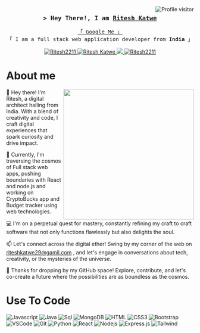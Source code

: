 
<a href="https://komarev.com/ghpvc/?username=Ritesh2211">
  <img align="right" src="https://komarev.com/ghpvc/?username=Ritesh2211&label=Visitors&color=0e75b6&style=flat" alt="Profile visitor" />
</a>
<!-- Intro  -->
<h3 align="center">
        <samp>&gt; Hey There!, I am
                <b><a target="_blank" href="">Ritesh Katwe</a></b>
        </samp>
</h3>
<p align="center"> 
  <samp>
    <a href="https://www.google.com/search?q=Ritesh+Katwe">「 Google Me 」</a>
    <br>
    「 I am a full stack web application developer from <b>India</b> 」
    <br>
  </samp>
</p>

<p align="center">
 <a href="https://riteshkatwe-portfolio.vercel.app/" target="blank">
  <img src="https://img.shields.io/badge/Website-DC143C?style=for-the-badge&logo=medium&logoColor=white" alt="Ritesh2211" />
 </a>
 <a href="https://www.linkedin.com/in/ritesh-katwe/" target="_blank">
  <img src="https://img.shields.io/badge/LinkedIn-0077B5?style=for-the-badge&logo=linkedin&logoColor=white" alt="Ritesh Katwe"/>
 </a>
 <!-- <a href="" target="_blank">
  <img src="https://img.shields.io/badge/dev.to-0A0A0A?style=for-the-badge&logo=dev.to&logoColor=white"" />
 </a> -->
 <a href="https://twitter.com/RiteshKatwe" target="_blank">
  <img src="https://img.shields.io/badge/Twitter-1DA1F2?style=for-the-badge&logo=twitter&logoColor=white" />
 </a>
 <a href="https://www.instagram.com/rittesshhhh/" target="_blank">
  <img src="https://img.shields.io/badge/Instagram-fe4164?style=for-the-badge&logo=instagram&logoColor=white" alt="Ritesh2211" />
 </a> 
</p>
<!-- About Section -->

 # About me
 <p>
        <img align="right" width="350" src="https://user-images.githubusercontent.com/74038190/225813708-98b745f2-7d22-48cf-9150-083f1b00d6c9.gif" alt="" />

👋 Hey there! I'm Ritesh, a digital architect hailing from India. With a blend of creativity and code, I craft digital experiences that spark curiosity and drive impact.

🚀 Currently, I'm traversing the cosmos of Full stack web apps, pushing boundaries with React and node.js and working on CryptoBucks app and Budget tracker using web technologies.

💻 I'm on a perpetual quest for mastery, constantly refining my craft to craft software that not only functions flawlessly but also delights the soul.

📫 Let's connect across the digital ether! Swing by my corner of the web on riteshkatwe29@gamil.com , and let's engage in conversations about tech, creativity, or the mysteries of the universe.

🌌 Thanks for dropping by my GitHub space! Explore, contribute, and let's co-create a future where the possibilities are as boundless as the cosmos.

<!-- 
 ✌️ &emsp; Enjoy doing programming and sharing knowledge <br/><br/>
 ❤️ &emsp; Love writing code and learn new features<br/><br/>
 📧 &emsp; Reach me out here: riteshkatwe29@gmail.com<br/><br/>
 </p>
-->
# Use To Code
![Javascript](https://img.shields.io/badge/Javascript-F0DB4F?style=for-the-badge&labelColor=black&logo=javascript&logoColor=F0DB4F)
![Java](https://img.shields.io/badge/Java-ED8B00?style=for-the-badge&logo=openjdk&logoColor=white)
![Sql](https://img.shields.io/badge/MySQL-00000F?style=for-the-badge&logo=mysql&logoColor=white)
![MongoDB](https://img.shields.io/badge/MongoDB-4EA94B?style=for-the-badge&logo=mongodb&logoColor=white)
![HTML](https://img.shields.io/badge/HTML5-E34F26?style=for-the-badge&logo=html5&logoColor=white)
![CSS3](https://img.shields.io/badge/CSS3-1572B6?style=for-the-badge&logo=css3&logoColor=white)
![Bootstrap](https://img.shields.io/badge/Bootstrap-563D7C?style=for-the-badge&logo=bootstrap&logoColor=white)
![VSCode](https://img.shields.io/badge/Visual_Studio-0078d7?style=for-the-badge&logo=visual%20studio&logoColor=white)
![Git](https://img.shields.io/badge/Git-F05032?style=for-the-badge&logo=git&logoColor=white)
![Python](https://img.shields.io/badge/Python-14354C?style=for-the-badge&logo=python&logoColor=white)
![React](https://img.shields.io/badge/-React-61DBFB?style=for-the-badge&labelColor=black&logo=react&logoColor=61DBFB)
![Nodejs](https://img.shields.io/badge/Nodejs-3C873A?style=for-the-badge&labelColor=black&logo=node.js&logoColor=3C873A)
![Express.js](https://img.shields.io/badge/Express.js-000000?style=for-the-badge&logo=express&logoColor=white)
![Tailwind](https://img.shields.io/badge/Tailwind_CSS-092749?style=for-the-badge&logo=tailwindcss&logoColor=06B6D4&labelColor=000000)
<!--![React Native](https://img.shields.io/badge/React_Native-20232A?style=for-the-badge&logo=react&logoColor=61DAFB)
![Next.js](https://img.shields.io/badge/next.js-000000?style=for-the-badge&logo=nextdotjs&logoColor=white)
<!--![SASS Badge](https://img.shields.io/badge/Sass-CC6699?style=for-the-badge&logo=sass&logoColor=white)
![Ant-Design](https://img.shields.io/badge/AntDesign-0170FE?style=for-the-badge&logo=antdesign&logoColor=white)

<!-- ![Strapi](https://img.shields.io/badge/strapi-2E7EEA?style=for-the-badge&logo=strapi&logoColor=white)
![Markdown](https://img.shields.io/badge/Markdown-000000?style=for-the-badge&logo=markdown&logoColor=white)
![Redux](https://img.shields.io/badge/Redux-593D88?style=for-the-badge&logo=redux&logoColor=white)
![React Query](https://img.shields.io/badge/-React_Query-FF4154?style=for-the-badge&logo=react%20query&logoColor=white)-->

<!--## Top Open Source -
[![CryptoDhan(https://https://crypto-dhan.vercel.app//api/pin/?username=ritesh2211&repo=itasks&border_color=7F3FBF&bg_color=0D1117&title_color=C9D1D9&text_color=8B949E&icon_color=7F3FBF)](https://github.com/ritesh2211/cryptoDhan)

<p align="left">
  <a href="https://github.com/Ritesh2211?tab=repositories" target="_blank"><img alt="All Repositories" title="All Repositories" src="https://img.shields.io/badge/-All%20Repos-2962FF?style=for-the-badge&logo=koding&logoColor=white"/></a>
</p>
<br/>
<hr/>
<p align="center">
  <a href="https://github.com/Ritesh2211">
    <img src="https://github-readme-streak-stats.herokuapp.com/?user=Ritesh2211&theme=radical&border=7F3FBF&background=0D1117" alt="Ritesh2211 GitHub streak"/>
  </a>
</p>



<a> 
    <a href="https://github.com/Ritesh2211"><img alt="Ritesh's Github Stats" src="https://denvercoder1-github-readme-stats.vercel.app/api?username=Ritesh2211&show_icons=true&count_private=true&theme=react&border_color=7F3FBF&bg_color=0D1117&title_color=F85D7F&icon_color=F8D866" height="192px" width="49.5%"/></a>
  <a href="https://github.com/Ritesh2211"><img alt="Ritesh's Top Languages" src="https://denvercoder1-github-readme-stats.vercel.app/api/top-langs/?username=Ritesh2211&langs_count=8&layout=compact&theme=react&border_color=7F3FBF&bg_color=0D1117&title_color=F85D7F&icon_color=F8D866" height="192px" width="49.5%"/></a>
  <br/>
</a>
